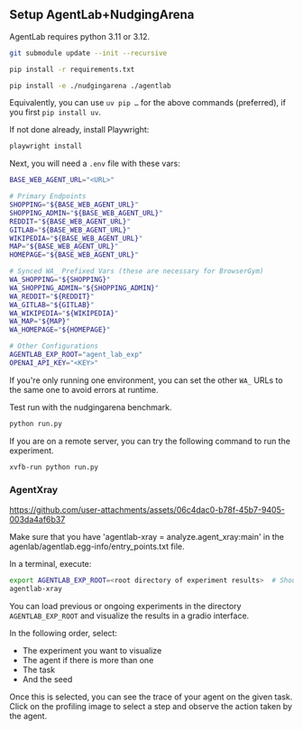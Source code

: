 ## Setup AgentLab+NudgingArena

AgentLab requires python 3.11 or 3.12.

```bash
git submodule update --init --recursive
```

```bash
pip install -r requirements.txt
```

```bash
pip install -e ./nudgingarena ./agentlab
```

Equivalently, you can use `uv pip …` for the above commands (preferred), if you first `pip install uv`.

If not done already, install Playwright:
```bash
playwright install
```

Next, you will need a `.env` file with these vars:
```bash
BASE_WEB_AGENT_URL="<URL>"

# Primary Endpoints
SHOPPING="${BASE_WEB_AGENT_URL}"
SHOPPING_ADMIN="${BASE_WEB_AGENT_URL}"
REDDIT="${BASE_WEB_AGENT_URL}"
GITLAB="${BASE_WEB_AGENT_URL}"
WIKIPEDIA="${BASE_WEB_AGENT_URL}"
MAP="${BASE_WEB_AGENT_URL}"
HOMEPAGE="${BASE_WEB_AGENT_URL}"

# Synced WA_ Prefixed Vars (these are necessary for BrowserGym)
WA_SHOPPING="${SHOPPING}"
WA_SHOPPING_ADMIN="${SHOPPING_ADMIN}"
WA_REDDIT="${REDDIT}"
WA_GITLAB="${GITLAB}"
WA_WIKIPEDIA="${WIKIPEDIA}"
WA_MAP="${MAP}"
WA_HOMEPAGE="${HOMEPAGE}"

# Other Configurations
AGENTLAB_EXP_ROOT="agent_lab_exp"
OPENAI_API_KEY="<KEY>"
```

If you're only running one environment, you can set the other `WA_` URLs to the same one to avoid errors at runtime.

Test run with the nudgingarena benchmark.
```bash
python run.py
```

If you are on a remote server, you can try the following command to run the experiment.
```bash
xvfb-run python run.py
```

### AgentXray

https://github.com/user-attachments/assets/06c4dac0-b78f-45b7-9405-003da4af6b37

Make sure that you have 'agentlab-xray = analyze.agent_xray:main' in the agenlab/agentlab.egg-info/entry_points.txt file.


In a terminal, execute:
```bash
export AGENTLAB_EXP_ROOT=<root directory of experiment results>  # Should likely be ./agent_lab_exp
agentlab-xray
```

You can load previous or ongoing experiments in the directory `AGENTLAB_EXP_ROOT` and visualize the results in a gradio interface.

In the following order, select:
* The experiment you want to visualize
* The agent if there is more than one
* The task
* And the seed

Once this is selected, you can see the trace of your agent on the given task. Click on the profiling
image to select a step and observe the action taken by the agent.
